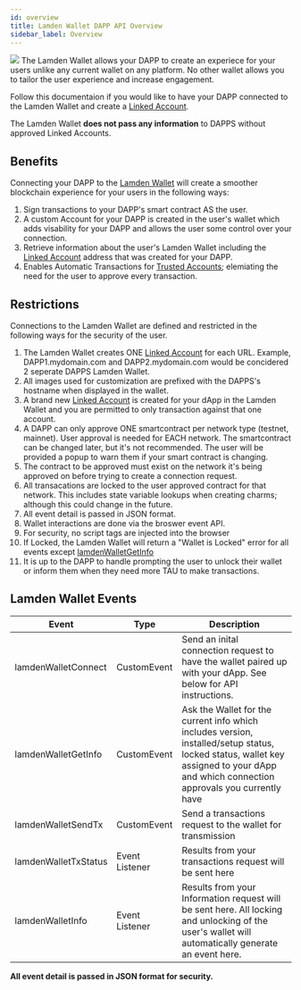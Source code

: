 ```yaml
---
id: overview
title: Lamden Wallet DAPP API Overview
sidebar_label: Overview
---
```


![](/img/develop/wallet_api/linked_account_details.png)
The Lamden Wallet allows your DAPP to create an experiece for your users unlike any current wallet on any platform. No other wallet allows you to tailor the user experience and increase engagement.

Follow this documentaion if you would like to have your DAPP connected to the Lamden Wallet and create a [Linked Account](/docs/wallet/accounts_linked_overview). 

The Lamden Wallet **does not pass any information** to DAPPS without approved Linked Accounts.

## Benefits
Connecting your DAPP to the <u>[Lamden Wallet](/docs/wallet/overview)</u> will create a smoother blockchain experience for your users in the following ways:
1. Sign transactions to your DAPP's smart contract AS the user.
2. A custom Account for your DAPP is created in the user's wallet which adds visability for your DAPP and allows the user some control over your connection.
3. Retrieve information about the user's Lamden Wallet including the [Linked Account](/docs/wallet/accounts_linked_overview) address that was created for your DAPP.
3. Enables Automatic Transactions for <u>[Trusted Accounts](docs/wallet/accounts_linked_create#make-account-trusted)</u>; elemiating the need for the user to approve every transaction.

## Restrictions
Connections to the Lamden Wallet are defined and restricted in the following ways for the security of the user.
1. The Lamden Wallet creates ONE [Linked Account](/docs/wallet/accounts_linked_overview) for each URL.  Example, DAPP1.mydomain.com and DAPP2.mydomain.com would be concidered 2 seperate DAPPS Lamden Wallet.
2. All images used for customization are prefixed with the DAPPS's hostname when displayed in the wallet.
3. A brand new [Linked Account](/docs/wallet/accounts_linked_overview) is created for your dApp in the Lamden Wallet and you are permitted to only transaction against that one account.
4. A DAPP can only approve ONE smartcontract per network type (testnet, mainnet). User approval is needed for EACH network. The smartcontract can be changed later, but it's not recommended. The user will be provided a popup to warn them if your smart contract is changing.
5. The contract to be approved must exist on the network it's being approved on before trying to create a connection request.
6. All transacations are locked to the user approved contract for that network. This includes state variable lookups when creating charms; although this could change in the future.
7. All event detail is passed in JSON format.
8. Wallet interactions are done via the broswer event API.
9. For security, no script tags are injected into the browser
10. If Locked, the Lamden Wallet will return a "Wallet is Locked" error for all events except <u>[lamdenWalletGetInfo](/docs/develop/wallet_api/get_wallet_info)</u>
11. It is up to the DAPP to handle prompting the user to unlock their wallet or inform them when they need more TAU to make transactions.


## Lamden Wallet Events
| Event  | Type | Description  |
| ------------- |------------| -----|
| lamdenWalletConnect | CustomEvent | Send an inital connection request to have the wallet paired up with your dApp.  See below for API instructions. |
| lamdenWalletGetInfo | CustomEvent | Ask the Wallet for the current info which includes version, installed/setup status, locked status, wallet key assigned to your dApp and which connection approvals you currently have |
| lamdenWalletSendTx | CustomEvent | Send a transactions request to the wallet for transmission |
| lamdenWalletTxStatus | Event Listener | Results from your transactions request will be sent here  |
| lamdenWalletInfo | Event Listener | Results from your Information request will be sent here.  All locking and unlocking of the user's wallet will automatically generate an event here. |

**All event detail is passed in JSON format for security.**